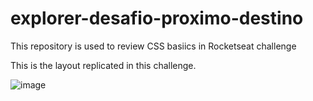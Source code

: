# explorer-desafio-proximo-destino
This repository is used to review CSS basiics in Rocketseat challenge

This is the layout replicated in this challenge.

![image](https://github.com/CristianLopes/explorer-desafio-proximo-destino/assets/13282242/2fc1b8cc-c805-4acd-ac4c-7bf226582fd6)


